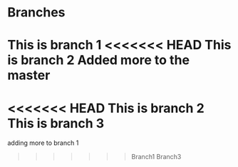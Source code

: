 # Branches
This is branch 1
<<<<<<< HEAD
This is branch 2
Added more to the master 
=======
<<<<<<< HEAD
This is branch 2
This is branch 3
=======
adding more to branch 1 
>>>>>>> Branch1
>>>>>>> Branch3
